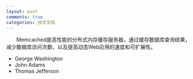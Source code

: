 ```yaml
---
layout: post
comments: true
categories: 技术文档
---
```

&emsp;&emsp;Memcached是高性能的分布式内存缓存服务器，通过缓存数据库查询结果，减少数据库访问次数，以及提高动态Web应用的速度和可扩展性。     
- George Washington
- John Adams
- Thomas Jefferson
